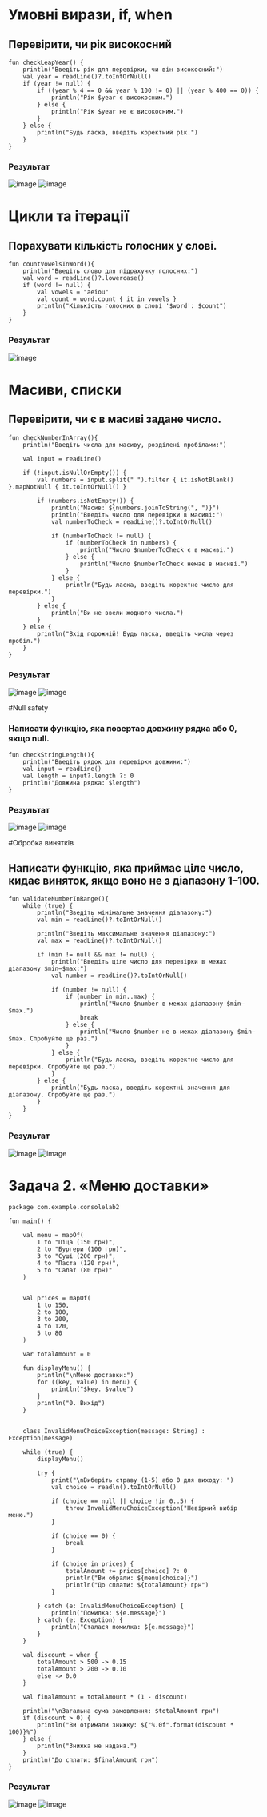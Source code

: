 # Умовні вирази, if, when
## Перевірити, чи рік високосний
```
fun checkLeapYear() {
    println("Введіть рік для перевірки, чи він високосний:")
    val year = readLine()?.toIntOrNull()
    if (year != null) {
        if ((year % 4 == 0 && year % 100 != 0) || (year % 400 == 0)) {
            println("Рік $year є високосним.")
        } else {
            println("Рік $year не є високосним.")
        }
    } else {
        println("Будь ласка, введіть коректний рік.")
    }
}
```
### Результат
![image](https://github.com/user-attachments/assets/0f1349a3-a643-4236-8d34-2cfe17f0820e)
![image](https://github.com/user-attachments/assets/43fafa60-794a-450d-8ccc-ef44ba2581f4)

# Цикли та ітерації
## Порахувати кількість голосних у слові.
```
fun countVowelsInWord(){
    println("Введіть слово для підрахунку голосних:")
    val word = readLine()?.lowercase()
    if (word != null) {
        val vowels = "aeiou"
        val count = word.count { it in vowels }
        println("Кількість голосних в слові '$word': $count")
    }
}
```
### Результат
![image](https://github.com/user-attachments/assets/dc8733a5-4cf0-43e9-a891-e8eed3e6aa3e)

# Масиви, списки
## Перевірити, чи є в масиві задане число.
```
fun checkNumberInArray(){
    println("Введіть числа для масиву, розділені пробілами:")

    val input = readLine()

    if (!input.isNullOrEmpty()) {
        val numbers = input.split(" ").filter { it.isNotBlank() }.mapNotNull { it.toIntOrNull() }

        if (numbers.isNotEmpty()) {
            println("Масив: ${numbers.joinToString(", ")}")
            println("Введіть число для перевірки в масиві:")
            val numberToCheck = readLine()?.toIntOrNull()

            if (numberToCheck != null) {
                if (numberToCheck in numbers) {
                    println("Число $numberToCheck є в масиві.")
                } else {
                    println("Число $numberToCheck немає в масиві.")
                }
            } else {
                println("Будь ласка, введіть коректне число для перевірки.")
            }
        } else {
            println("Ви не ввели жодного числа.")
        }
    } else {
        println("Вхід порожній! Будь ласка, введіть числа через пробіл.")
    }
}
```
### Результат
![image](https://github.com/user-attachments/assets/3bc7c83e-5068-4919-ba22-957e0d5bcc65)
![image](https://github.com/user-attachments/assets/adadbb14-68a8-4b0a-96d1-179278a5970d)

#Null safety
### Написати функцію, яка повертає довжину рядка або 0, якщо null.
```
fun checkStringLength(){
    println("Введіть рядок для перевірки довжини:")
    val input = readLine()
    val length = input?.length ?: 0
    println("Довжина рядка: $length")
}
```
### Результат
![image](https://github.com/user-attachments/assets/50c7e70e-978b-4f25-8f0e-7c2032c5e9c2)
![image](https://github.com/user-attachments/assets/91a7dce1-fa2c-439c-a1d3-c0478bd26bb9)

#Обробка винятків
## Написати функцію, яка приймає ціле число, кидає виняток, якщо воно не з діапазону 1–100.
```
fun validateNumberInRange(){
    while (true) {
        println("Введіть мінімальне значення діапазону:")
        val min = readLine()?.toIntOrNull()

        println("Введіть максимальне значення діапазону:")
        val max = readLine()?.toIntOrNull()

        if (min != null && max != null) {
            println("Введіть ціле число для перевірки в межах діапазону $min–$max:")
            val number = readLine()?.toIntOrNull()

            if (number != null) {
                if (number in min..max) {
                    println("Число $number в межах діапазону $min–$max.")
                    break
                } else {
                    println("Число $number не в межах діапазону $min–$max. Спробуйте ще раз.")
                }
            } else {
                println("Будь ласка, введіть коректне число для перевірки. Спробуйте ще раз.")
            }
        } else {
            println("Будь ласка, введіть коректні значення для діапазону. Спробуйте ще раз.")
        }
    }
}
```
### Результат
![image](https://github.com/user-attachments/assets/fd8d49e4-8ab2-4f06-853f-c3c3e10a3172)
![image](https://github.com/user-attachments/assets/75c75042-9050-426d-bc1c-969146d2df18)

# Задача 2. «Меню доставки»
```
package com.example.consolelab2

fun main() {

    val menu = mapOf(
        1 to "Піца (150 грн)",
        2 to "Бургери (100 грн)",
        3 to "Суші (200 грн)",
        4 to "Паста (120 грн)",
        5 to "Салат (80 грн)"
    )


    val prices = mapOf(
        1 to 150,
        2 to 100,
        3 to 200,
        4 to 120,
        5 to 80
    )

    var totalAmount = 0

    fun displayMenu() {
        println("\nМеню доставки:")
        for ((key, value) in menu) {
            println("$key. $value")
        }
        println("0. Вихід")
    }


    class InvalidMenuChoiceException(message: String) : Exception(message)

    while (true) {
        displayMenu()

        try {
            print("\nВиберіть страву (1-5) або 0 для виходу: ")
            val choice = readln().toIntOrNull()

            if (choice == null || choice !in 0..5) {
                throw InvalidMenuChoiceException("Невірний вибір меню.")
            }

            if (choice == 0) {
                break
            }

            if (choice in prices) {
                totalAmount += prices[choice] ?: 0
                println("Ви обрали: ${menu[choice]}")
                println("До сплати: ${totalAmount} грн")
            }

        } catch (e: InvalidMenuChoiceException) {
            println("Помилка: ${e.message}")
        } catch (e: Exception) {
            println("Сталася помилка: ${e.message}")
        }
    }

    val discount = when {
        totalAmount > 500 -> 0.15
        totalAmount > 200 -> 0.10
        else -> 0.0
    }

    val finalAmount = totalAmount * (1 - discount)

    println("\nЗагальна сума замовлення: $totalAmount грн")
    if (discount > 0) {
        println("Ви отримали знижку: ${"%.0f".format(discount * 100)}%")
    } else {
        println("Знижка не надана.")
    }
    println("До сплати: $finalAmount грн")
}
```
### Результат
![image](https://github.com/user-attachments/assets/78d90c6f-4ffc-4d66-bdef-d238a52bd454)
![image](https://github.com/user-attachments/assets/32a0cb7e-83aa-46cd-a3b8-513b5edf8b31)


